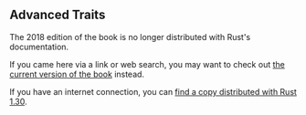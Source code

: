 ## Advanced Traits

The 2018 edition of the book is no longer distributed with Rust's documentation.

If you came here via a link or web search, you may want to check out [the current
version of the book](../ch20-02-advanced-traits.html) instead.

If you have an internet connection, you can [find a copy distributed with
Rust
1.30](https://doc.rust-lang.org/1.30.0/book/2018-edition/ch19-03-advanced-traits.html).
